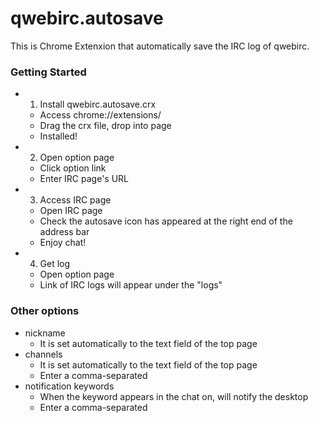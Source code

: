 qwebirc.autosave
================

This is Chrome Extenxion that automatically save the IRC log of qwebirc.

### Getting Started

* 1. Install qwebirc.autosave.crx
    * Access chrome://extensions/
    * Drag the crx file, drop into page
    * Installed!
* 2. Open option page
    * Click option link
    * Enter IRC page's URL
* 3. Access IRC page
    * Open IRC page
    * Check the autosave icon has appeared at the right end of the address bar
    * Enjoy chat!
* 4. Get log
    * Open option page
    * Link of IRC logs will appear under the "logs"

### Other options

* nickname
    * It is set automatically to the text field of the top page
* channels
    * It is set automatically to the text field of the top page
    * Enter a comma-separated
* notification keywords
    * When the keyword appears in the chat on, will notify the desktop
    * Enter a comma-separated